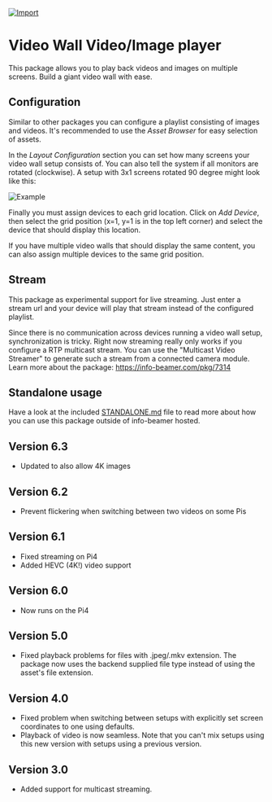 [![Import](https://cdn.infobeamer.com/s/img/import.png)](https://info-beamer.com/use?url=https://github.com/info-beamer/grid-player)

# Video Wall Video/Image player

This package allows you to play back videos and images on
multiple screens. Build a giant video wall with ease.

## Configuration

Similar to other packages you can configure a playlist
consisting of images and videos. It's recommended to use the
*Asset Browser* for easy selection of assets.

In the *Layout Configuration* section you can set how many
screens your video wall setup consists of. You can also tell
the system if all monitors are rotated (clockwise). A setup
with 3x1 screens rotated 90 degree might look like this:

![Example](example-3x1-rotated.jpg)

Finally you must assign devices to each grid location. Click
on *Add Device*, then select the grid position (x=1, y=1 is
in the top left corner) and select the device that should
display this location.

If you have multiple video walls that should display the
same content, you can also assign multiple devices to the
same grid position.

## Stream

This package as experimental support for live streaming.
Just enter a stream url and your device will play that
stream instead of the configured playlist.

Since there is no communication across devices running
a video wall setup, synchronization is tricky. Right now
streaming really only works if you configure a RTP multicast
stream. You can use the "Multicast Video Streamer" to
generate such a stream from a connected camera module.
Learn more about the package:
https://info-beamer.com/pkg/7314

## Standalone usage

Have a look at the included [STANDALONE.md](STANDALONE.md)
file to read more about how you can use this package outside
of info-beamer hosted.

## Version 6.3

 * Updated to also allow 4K images

## Version 6.2

 * Prevent flickering when switching between two videos on some Pis

## Version 6.1

 * Fixed streaming on Pi4
 * Added HEVC (4K!) video support

## Version 6.0

 * Now runs on the Pi4

## Version 5.0

 * Fixed playback problems for files with .jpeg/.mkv extension. The package now uses the backend supplied file type instead
   of using the asset's file extension.

## Version 4.0

 * Fixed problem when switching between setups with explicitly set screen coordinates to one using defaults.
 * Playback of video is now seamless. Note that you can't mix setups using this new version with setups using a previous version.

## Version 3.0

 * Added support for multicast streaming.
